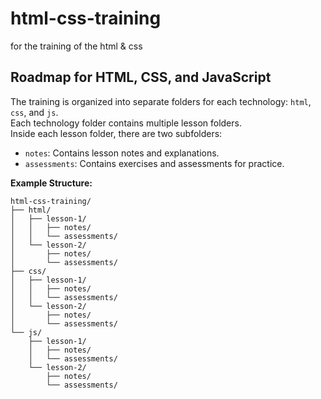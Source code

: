 # html-css-training

for the training of the html &amp; css

## Roadmap for HTML, CSS, and JavaScript

The training is organized into separate folders for each technology: `html`, `css`, and `js`.  
Each technology folder contains multiple lesson folders.  
Inside each lesson folder, there are two subfolders:
- `notes`: Contains lesson notes and explanations.
- `assessments`: Contains exercises and assessments for practice.

**Example Structure:**
```
html-css-training/
├── html/
│   ├── lesson-1/
│   │   ├── notes/
│   │   └── assessments/
│   └── lesson-2/
│       ├── notes/
│       └── assessments/
├── css/
│   ├── lesson-1/
│   │   ├── notes/
│   │   └── assessments/
│   └── lesson-2/
│       ├── notes/
│       └── assessments/
└── js/
    ├── lesson-1/
    │   ├── notes/
    │   └── assessments/
    └── lesson-2/
        ├── notes/
        └── assessments/
```
